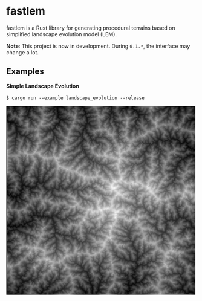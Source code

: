 # fastlem

fastlem is a Rust library for generating procedural terrains based on simplified landscape evolution model (LEM).

**Note**: This project is now in development. During `0.1.*`, the interface may change a lot.

## Examples

**Simple Landscape Evolution**

```
$ cargo run --example landscape_evolution --release
```

![Simple Landscape Evolution](images/out/landscape_evolution.png)
